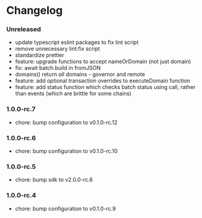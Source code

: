 # Changelog

### Unreleased

- update typescript eslint packages to fix lint script
- remove unnecessary lint:fix script
- standardize prettier
- feature: upgrade functions to accept nameOrDomain (not just domain)
- fix: await batch.build in fromJSON
- domains() return *all* domains - governor and remote
- feature: add optional transaction overrides to executeDomain function 
- feature: add status function which checks batch status using call, rather than events (which are brittle for some chains)

### 1.0.0-rc.7

- chore: bump configuration to v0.1.0-rc.12

### 1.0.0-rc.6

- chore: bump configuration to v0.1.0-rc.10

### 1.0.0-rc.5

- chore: bump sdk to v2.0.0-rc.6

### 1.0.0-rc.4

- chore: bump configuration to v0.1.0-rc.9
